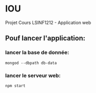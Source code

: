 # IOU
Projet Cours LSINF1212 - Application web

## Pouf lancer l'application:

### lancer la base de donnée:
```mongod --dbpath db-data```

### lancer le serveur web:
```npm start```


